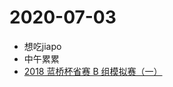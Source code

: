 # 2020-07-03

- 想吃jiapo
- 中午累累
- [2018 蓝桥杯省赛 B 组模拟赛（一）](https://www.jisuanke.com/contest/990/challenges)

